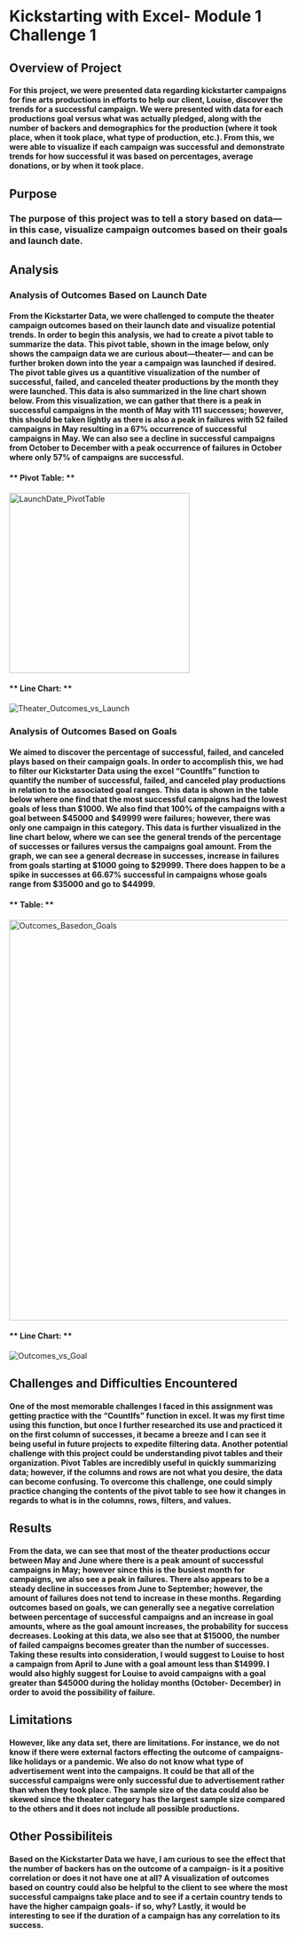 # Kickstarting with Excel- Module 1 Challenge 1

## Overview of Project 

#### For this project, we were presented data regarding kickstarter campaigns for fine arts productions in efforts to help our client, Louise, discover the trends for a successful campaign. We were presented with data for each productions goal versus what was actually pledged, along with the number of backers and demographics for the production (where it took place, when it took place, what type of production, etc.). From this, we were able to visualize if each campaign was successful and demonstrate trends for how successful it was based on percentages, average donations, or by when it took place.


## Purpose

### The purpose of this project was to tell a story based on data—in this case, visualize campaign outcomes based on their goals and launch date. 


## Analysis 

### Analysis of Outcomes Based on Launch Date

#### From the Kickstarter Data, we were challenged to compute the theater campaign outcomes based on their launch date and visualize potential trends. In order to begin this analysis, we had to create a pivot table to summarize the data. This pivot table, shown in the image below, only shows the campaign data we are curious about—theater— and can be further broken down into the year a campaign was launched if desired. The pivot table gives us a quantitive visualization of the number of successful, failed, and canceled theater productions by the month they were launched. This data is also summarized in the line chart shown below. From this visualization, we can gather that there is a peak in successful campaigns in the month of May with 111 successes; however, this should be taken lightly as there is also a peak in failures with 52 failed campaigns in May resulting in a 67% occurrence of successful campaigns in May. We can also see a decline in successful campaigns from October to December with a peak occurrence of failures in October where only 57% of campaigns are successful. 

#### ** Pivot Table: **

<img width="325" alt="LaunchDate_PivotTable" src="https://user-images.githubusercontent.com/92558842/138497040-9e92a611-3773-4a8f-a233-58dc68491867.png">

#### ** Line Chart: **

![Theater_Outcomes_vs_Launch](https://user-images.githubusercontent.com/92558842/138497115-46f96ac9-e3aa-41ff-a633-053d4af8b366.png)

### Analysis of Outcomes Based on Goals

#### We aimed to discover the percentage of successful, failed, and canceled plays based on their campaign goals. In order to accomplish this, we had to filter our Kickstarter Data using the excel “CountIfs” function to quantify the number of successful, failed, and canceled play productions in relation to the associated goal ranges. This data is shown in the table below where one find that the most successful campaigns had the lowest goals of less than $1000. We also find that 100% of the campaigns with a goal between $45000 and $49999 were failures; however, there was only one campaign in this category.  This data is further visualized in the line chart below, where we can see the general trends of the percentage of successes or failures versus the campaigns goal amount. From the graph, we can see a general decrease in successes, increase in failures from goals starting at $1000 going to $29999. There does happen to be a spike in successes at 66.67% successful in campaigns whose goals range from $35000 and go to $44999. 

#### ** Table: **  

<img width="723" alt="Outcomes_Basedon_Goals" src="https://user-images.githubusercontent.com/92558842/138497179-fb22be7d-be20-49b6-a0d3-f36ee1e674dd.png">

#### ** Line Chart: **

![Outcomes_vs_Goal](https://user-images.githubusercontent.com/92558842/138497209-593aa6e1-1ca1-4a14-bf50-7ae044d54453.png)


## Challenges and Difficulties Encountered

#### One of the most memorable challenges I faced in this assignment was getting practice with the “CountIfs” function in excel. It was my first time using this function, but once I further researched its use and practiced it on the first column of successes, it became a breeze and I can see it being useful in future projects to expedite filtering data. Another potential challenge with this project could be understanding pivot tables and their organization. Pivot Tables are incredibly useful in quickly summarizing data; however, if the columns and rows are not what you desire, the data can become confusing. To overcome this challenge, one could simply practice changing the contents of the pivot table to see how it changes in regards to what is in the columns, rows, filters, and values.


## Results 

#### From the data, we can see that most of the theater productions occur between May and June where there is a peak amount of successful campaigns in May; however since this is the busiest month for campaigns, we also see a peak in failures. There also appears to be a steady decline in successes from June to September; however, the amount of failures does not tend to increase in these months. Regarding outcomes based on goals, we can generally see a negative correlation between percentage of successful campaigns and an increase in goal amounts, where as the goal amount increases, the probability for success decreases. Looking at this data, we also see that at $15000, the number of failed campaigns becomes greater than the number of successes. Taking these results into consideration, I would suggest to Louise to host a campaign from April to June with a goal amount less than $14999. I would also highly suggest for Louise to avoid campaigns with a goal greater than $45000 during the holiday months (October- December) in order to avoid the possibility of failure. 


## Limitations

#### However, like any data set, there are limitations. For instance, we do not know if there were external factors effecting the outcome of campaigns- like holidays or a pandemic. We also do not know what type of advertisement went into the campaigns. It could be that all of the successful campaigns were only successful due to advertisement rather than when they took place. The sample size of the data could also be skewed since the theater category has the largest sample size compared to the others and it does not include all possible productions. 

## Other Possibiliteis

#### Based on the Kickstarter Data we have, I am curious to see the effect that the number of backers has on the outcome of a campaign- is it a positive correlation or does it not have one at all? A visualization of outcomes based on country could also be helpful to the client to see where the most successful campaigns take place and to see if a certain country tends to have the higher campaign goals- if so, why? Lastly, it would be interesting to see if the duration of a campaign has any correlation to its success. 
